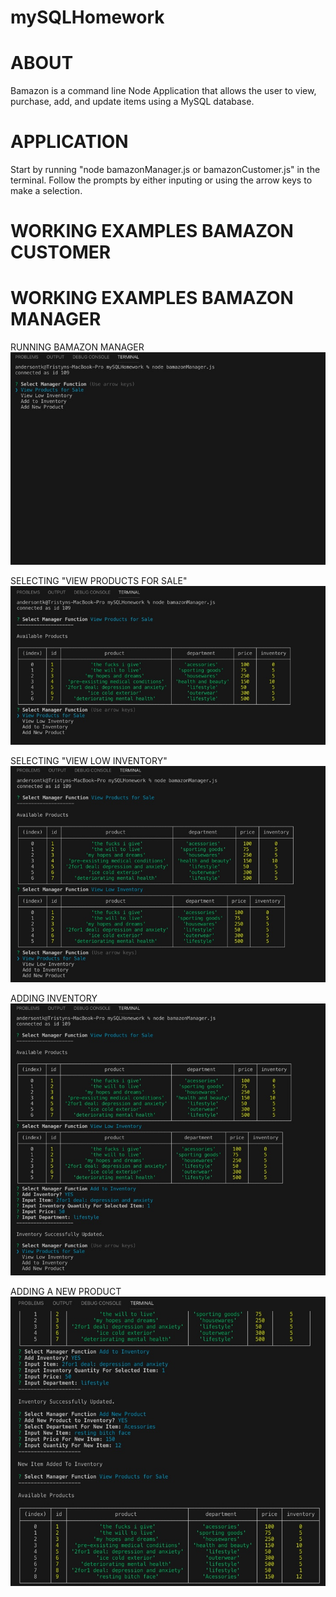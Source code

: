 # mySQLHomework

# ABOUT

Bamazon is a command line Node Application that allows the user to view, purchase, add, and update items using a MySQL database.

# APPLICATION

Start by running "node bamazonManager.js or bamazonCustomer.js" in the terminal.
Follow the prompts by either inputing or using the arrow keys to make a selection.

# WORKING EXAMPLES BAMAZON CUSTOMER



# WORKING EXAMPLES BAMAZON MANAGER

RUNNING BAMAZON MANAGER
![start](/Images/example1.jpeg)

SELECTING "VIEW PRODUCTS FOR SALE"
![viewProducts](/Images/example2.jpeg)

SELECTING "VIEW LOW INVENTORY"
![lowInventory](/Images/example3.jpeg)

ADDING INVENTORY
![addInventory](/Images/example4.jpeg)

ADDING A NEW PRODUCT
![addProduct](/Images/example5.jpeg)
